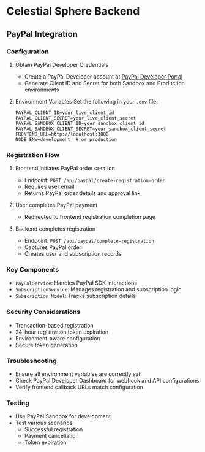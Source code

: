 # Celestial Sphere Backend

## PayPal Integration

### Configuration

1. Obtain PayPal Developer Credentials
   - Create a PayPal Developer account at [PayPal Developer Portal](https://developer.paypal.com/)
   - Generate Client ID and Secret for both Sandbox and Production environments

2. Environment Variables
   Set the following in your `.env` file:
   ```
   PAYPAL_CLIENT_ID=your_live_client_id
   PAYPAL_CLIENT_SECRET=your_live_client_secret
   PAYPAL_SANDBOX_CLIENT_ID=your_sandbox_client_id
   PAYPAL_SANDBOX_CLIENT_SECRET=your_sandbox_client_secret
   FRONTEND_URL=http://localhost:3000
   NODE_ENV=development  # or production
   ```

### Registration Flow

1. Frontend initiates PayPal order creation
   - Endpoint: `POST /api/paypal/create-registration-order`
   - Requires user email
   - Returns PayPal order details and approval link

2. User completes PayPal payment
   - Redirected to frontend registration completion page

3. Backend completes registration
   - Endpoint: `POST /api/paypal/complete-registration`
   - Captures PayPal order
   - Creates user and subscription records

### Key Components

- `PayPalService`: Handles PayPal SDK interactions
- `SubscriptionService`: Manages registration and subscription logic
- `Subscription Model`: Tracks subscription details

### Security Considerations

- Transaction-based registration
- 24-hour registration token expiration
- Environment-aware configuration
- Secure token generation

### Troubleshooting

- Ensure all environment variables are correctly set
- Check PayPal Developer Dashboard for webhook and API configurations
- Verify frontend callback URLs match configuration

### Testing

- Use PayPal Sandbox for development
- Test various scenarios:
  * Successful registration
  * Payment cancellation
  * Token expiration
